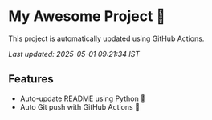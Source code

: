 # My Awesome Project 🚀

This project is automatically updated using GitHub Actions.

_Last updated: 2025-05-01 09:21:34 IST_

## Features
- Auto-update README using Python 🐍
- Auto Git push with GitHub Actions 🤖
